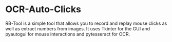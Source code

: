 # OCR-Auto-Clicks
RB-Tool is a simple tool that allows you to record and replay mouse clicks as well as extract numbers from images. It uses Tkinter for the GUI and pyautogui for mouse interactions and pytesseract for OCR.
